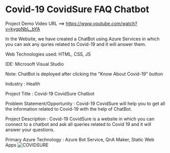 # Covid-19 CovidSure FAQ Chatbot
Project Demo Video URL ==> https://www.youtube.com/watch?v=kygpNbL_bYA

In the Website, we have created a ChatBot using Azure Services in which you can ask any quries related to Covid-19 and it will answer them.

Web Technologies used: HTML, CSS, JS

IDE: Microsoft Visual Studio

Note: ChatBot is deployed after clicking the "Know About Covid-19" button

Industry :
Health

Project Title :
Covid-19 CovidSure Chatbot

Problem Statement/Opportunity :
Covid-19 CovidSure will help you to get all the information related to Covid-19 with the help of ChatBot.

Project Description :
Covid-19 CovidSure is a website in which you can connect to a chatbot and ask all queries related to Covid 19 and it will answer your questions.

Primary Azure Technology :
Azure Bot Service, QnA Maker, Static Web Apps
![COVIDSURE](https://user-images.githubusercontent.com/114811061/206922065-8eb8b630-ce19-42dc-9118-fdf4fff522b9.png)




